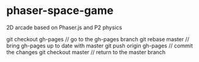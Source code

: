 phaser-space-game
=================

2D arcade based on Phaser.js and P2 physics


git checkout gh-pages // go to the gh-pages branch
git rebase master // bring gh-pages up to date with master
git push origin gh-pages // commit the changes
git checkout master // return to the master branch